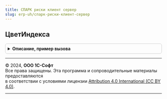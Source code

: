 ```yaml
---
title: СПАРК риски клиент сервер
slug: erp-uh/спарк-риски-клиент-сервер
---
```



## ЦветИндекса
<details style="margin: 1em 0; padding: 0.5em; border: 1px solid #ccc; border-radius: 6px;">

<summary style="font-weight: bold; cursor: pointer;">Описание, пример вызова</summary>

```bsl

// Функция по значению индекса выдает цвет.
// Значения цветов должны соответствовать элементам стиля:
//  ЦветГрадацияСПАРКНизкийРиск, ЦветГрадацияСПАРКСреднийРиск, ЦветГрадацияСПАРКВысокийРиск.
//
// Параметры:
//  ЗначениеИндекса - Число, NULL, Неопределено - числовое значение индекса;
//  ИмяИндекса      - Строка - одно из значений:
//                      - ИндексДолжнойОсмотрительности,
//                      - ИндексПлатежнойДисциплины,
//                      - ИндексФинансовогоРиска
//                      - СводныйИндикатор.
//
// Возвращаемое значение:
//   Цвет - цвет текста по значению индекса.
//
Функция ЦветИндекса(ЗначениеИндекса, ИмяИндекса) Экспорт
```

Пример вызова
```bsl
Результат = СПАРКРискиКлиентСервер.ЦветИндекса(ЗначениеИндекса, ИмяИндекса) 
```
</details>

---

© 2024, **ООО 1С-Софт**  
Все права защищены. Эта программа и сопроводительные материалы предоставляются  
в соответствии с условиями лицензии [Attribution 4.0 International (CC BY 4.0)](https://creativecommons.org/licenses/by/4.0/legalcode).

---
